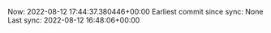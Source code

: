 Now: 2022-08-12 17:44:37.380446+00:00 Earliest commit since sync: None Last sync: 2022-08-12 16:48:06+00:00
